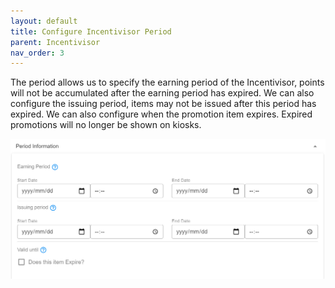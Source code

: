```yaml
---
layout: default
title: Configure Incentivisor Period
parent: Incentivisor
nav_order: 3
---
```


The period allows us to specify the earning period of the Incentivisor, points will not be accumulated after the earning period has expired. We can also configure the issuing period, items may not be issued after this period has expired. We can also configure when the promotion item expires. Expired promotions will no longer be shown on kiosks. 

<img src="\img\Promotions\PromotionPeriodMaint.png" alt="">